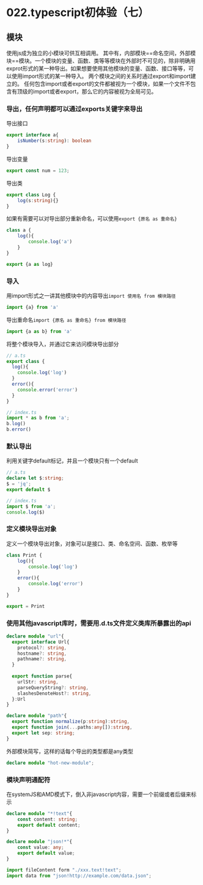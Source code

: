# 022.typescript初体验（七）

## 模块

使用js成为独立的小模块可供互相调用。
其中有，内部模块==命名空间，外部模块==模块。一个模块的变量、函数、类等等模块在外部时不可见的，除非明确用exprot形式的某一种导出。如果想要使用其他模块的变量、函数、接口等等，可以使用import形式的某一种导入。
两个模块之间的关系时通过export和import建立的。
任何包含import或者export的文件都被视为一个模块，如果一个文件不包含有顶级的import或者export，那么它的内容被视为全局可见。

### 导出，任何声明都可以通过exports关键字来导出

导出接口

```typescript
export interface a{
	isNumber(s:string): boolean
}
```

导出变量

```typescript
export const num = 123;
```

导出类

```typescript
export class Log {
	log(s:string){}
}
```

如果有需要可以对导出部分重新命名，可以使用`export {原名 as 重命名}`

```typescript
class a {
	log(){
		console.log('a')
	}
}

export {a as log}
```

### 导入

用import形式之一讲其他模块中的内容导出`import 使用名 from 模块路径`

```typescript
import {a} from 'a'
```

导出重命名`import {原名 as 重命名} from 模块路径`

```typescript
import {a as b} from 'a'
```

将整个模块导入，并通过它来访问模块导出部分

```typescript
// a.ts
export class {
  log(){
    console.log('log')
  }
  error(){
    console.error('error')
  }
}

// index.ts
import * as b from 'a';
b.log()
b.error()
```

### 默认导出

利用关键字default标记，并且一个模块只有一个default

```typescript
// a.ts
declare let $:string;
$ = 'jq';
export default $

// index.ts
import $ from 'a';
console.log($)
```

### 定义模块导出对象

定义一个模块导出对象，对象可以是接口、类、命名空间、函数、枚举等

```typescript
class Print {
	log(){
		console.log('log')
	}
	error(){
		console.log('error')
	}
}

export = Print
```

### 使用其他javascript库时，需要用.d.ts文件定义类库所暴露出的api

```typescript
declare module "url"{
  export interface Url{
    protocol?: string,
    hostname?: string,
    pathname?: string,
  }
    
  export function parse{
    urlStr: string,
    parseQueryString?: string,
    slashesDenoteHost?: string,
  }:Url
}

declare module "path"{
  export function normalize(p:string):string,
  export function join(...paths:any[]):string,
  export let sep: string;
}
```

外部模块简写，这样的话每个导出的类型都是any类型

```typescript
declare module "hot-new-module";
```

### 模块声明通配符

 在systemJS和AMD模式下，倒入非javascript内容，需要一个前缀或者后缀来标示

```typescript
declare module "*!text"{
	const content: string;
	export default content;
}

declare module "json!*"{
	const value: any;
	export default value;
}

import fileContent form "./xxx.text!text";
import data from "json!http://example.com/data.json";
```


